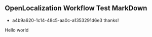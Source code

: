 ## OpenLocalization Workflow Test MarkDown
* a4b9a620-1c14-48c5-aa0c-a1353291d6e3 
thanks!

Hello world